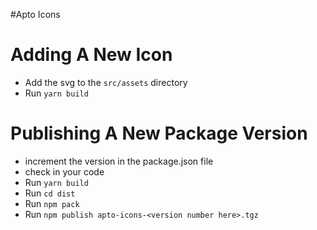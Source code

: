 #Apto Icons

# Adding A New Icon
- Add the svg to the `src/assets` directory
- Run `yarn build`

# Publishing A New Package Version
- increment the version in the package.json file
- check in your code
- Run `yarn build`
- Run `cd dist`
- Run `npm pack`
- Run `npm publish apto-icons-<version number here>.tgz`
